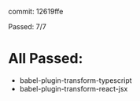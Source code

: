 commit: 12619ffe

Passed: 7/7

# All Passed:
* babel-plugin-transform-typescript
* babel-plugin-transform-react-jsx


